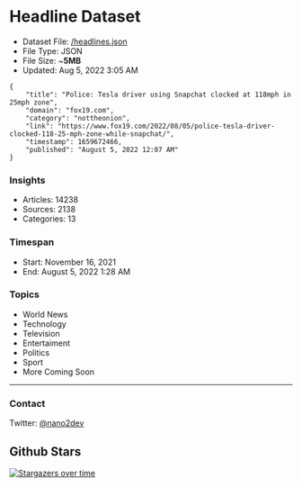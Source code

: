 # Headline Dataset

- Dataset File: [/headlines.json](https://raw.githubusercontent.com/fwd/news/master/headlines.json) 
- File Type: JSON
- File Size: ~**5MB**
- Updated: Aug 5, 2022 3:05 AM

```
{
    "title": "Police: Tesla driver using Snapchat clocked at 118mph in 25mph zone",
    "domain": "fox19.com",
    "category": "nottheonion",
    "link": "https://www.fox19.com/2022/08/05/police-tesla-driver-clocked-118-25-mph-zone-while-snapchat/",
    "timestamp": 1659672466,
    "published": "August 5, 2022 12:07 AM"
}
```

### Insights

- Articles: 14238
- Sources: 2138
- Categories: 13

### Timespan

- Start: November 16, 2021
- End: August 5, 2022 1:28 AM

### Topics

- World News
- Technology
- Television
- Entertaiment
- Politics
- Sport
- More Coming Soon

---

### Contact 

Twitter: [@nano2dev](https://twitter.com/nano2dev)

## Github Stars

[![Stargazers over time](https://starchart.cc/fwd/news.svg)](https://starchart.cc/fwd/news)
	